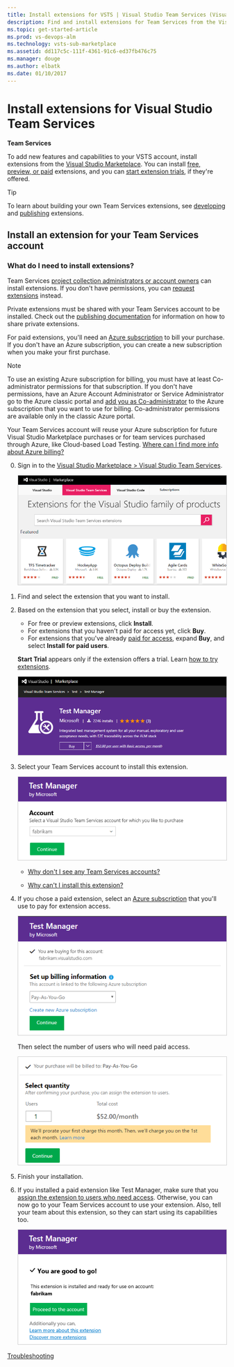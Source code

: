 ```yaml
---
title: Install extensions for VSTS | Visual Studio Team Services (Visual Studio Online)
description: Find and install extensions for Team Services from the Visual Studio Marketplace
ms.topic: get-started-article
ms.prod: vs-devops-alm
ms.technology: vsts-sub-marketplace
ms.assetid: dd117c5c-111f-4361-91c6-ed37fb476c75 
ms.manager: douge
ms.author: elbatk
ms.date: 01/10/2017
---
```


# Install extensions for Visual Studio Team Services

**Team Services**

To add new features and capabilities to your VSTS account, 
install extensions from the [Visual Studio Marketplace](https://marketplace.visualstudio.com/vsts). 
You can install [free, preview, or paid](./faq-extensions.md#difference) extensions, 
and you can [start extension trials](https://www.visualstudio.com/docs/setup-admin/team-services/try-additional-features-vs), 
if they're offered. 

> [!TIP]
> To learn about building your own Team Services extensions, 
> see [developing](http://aka.ms/vsoextensions) and 
> [publishing](http://aka.ms/vsmarketplace-publish) extensions.

<a name="install-extension"></a>
## Install an extension for your Team Services account

### What do I need to install extensions?
Team Services [project collection administrators or account owners](faq-extensions.md#find-owner) can install extensions. If you don't have permissions, 
you can [request extensions](request-vsts-extension.md) instead. 

Private extensions must be shared with your Team Services account to be installed. Check out the
[publishing documentation](../extend/publish/overview.md#upload) for information on how to share private extensions.

For paid extensions, you'll need an [Azure subscription](https://azure.microsoft.com/en-us/pricing/purchase-options/) 
to bill your purchase. If you don't have an Azure subscription, you can create a new subscription when you make your first purchase. 

> [!NOTE]
> To use an existing Azure subscription for billing,
> you must have at least Co-administrator permissions for that subscription. 
> If you don't have permissions, have an Azure Account Administrator 
> or Service Administrator go to the Azure classic portal and 
> [add you as Co-administrator](https://docs.microsoft.com/en-us/azure/billing-add-change-azure-subscription-administrator) 
> to the Azure subscription that you want to use for billing. 
> Co-administrator permissions are available only in the classic Azure portal.

Your Team Services account will reuse your Azure subscription 
for future Visual Studio Marketplace purchases 
or for team services purchased through Azure, 
like Cloud-based Load Testing.
[Where can I find more info about Azure billing?](./faq-extensions.md#billing)

0.  Sign in to the [Visual Studio Marketplace > Visual Studio Team Services](https://marketplace.visualstudio.com/vsts).
	
	<img alt="Visual Studio Marketplace" src="_img/get-vsts-extensions/marketplace.png" style="border: 1px solid #CCCCCC" />

0.	Find and select the extension that you want to install.

0.	Based on the extension that you select, 
install or buy the extension.
	
	*	For free or preview extensions, click **Install**.
	*	For extensions that you haven't paid for access yet, click **Buy**.
	*	For extensions that you've already [paid for access](./faq-extensions.md#paid-access), 
	expand **Buy**, and select **Install for paid users**. 

	**Start Trial** appears only if the extension offers a trial. 
	Learn [how to try extensions](https://www.visualstudio.com/docs/setup-admin/team-services/try-additional-features-vs).

	<img alt="Install or buy the extension" src="_img/get-vsts-extensions/test-manager-extension.png" style="border: 1px solid #CCCCCC" />

0.  Select your Team Services account to install this extension. 

	<img alt="Select Team Services account for this extension" src="_img/get-vsts-extensions/account.png" style="border: 1px solid #CCCCCC" />

	*	[Why don't I see any Team Services accounts?](./faq-extensions.md#no-accounts) 

	*	[Why can't I install this extension?](./faq-extensions.md#no-permissions) 

0.	If you chose a paid extension, 
select an [Azure subscription](https://azure.microsoft.com/en-us/pricing/purchase-options/) 
that you'll use to pay for extension access.
	
	<img alt="For paid extensions, select an Azure subscription for billing" src="_img/get-vsts-extensions/select-azure-sub.png" style="border: 1px solid #CCCCCC" />

	Then select the number of users who will need paid access.

	<img alt="Select number of users who need paid extension access" src="_img/get-vsts-extensions/select-paid-users.png" style="border: 1px solid #CCCCCC" />

0.	Finish your installation. 

0.	If you installed a paid extension like Test Manager, 
make sure that you [assign the extension to users who need access](assign-paid-extensions.md).
Otherwise, you can now go to your Team Services account to use your extension. 
Also, tell your team about this extension, so they can start using its capabilities too.

	<img alt="Extension installed" src="_img/get-vsts-extensions/go-to-account.png" style="border: 1px solid #CCCCCC" />

[Troubleshooting](faq-extensions.md)
